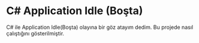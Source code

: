 # C# Application Idle (Boşta)
C# ile Application Idle(Boşta) olayına bir göz atayım dedim. Bu projede nasıl çalıştığını gösterilmiştir.
